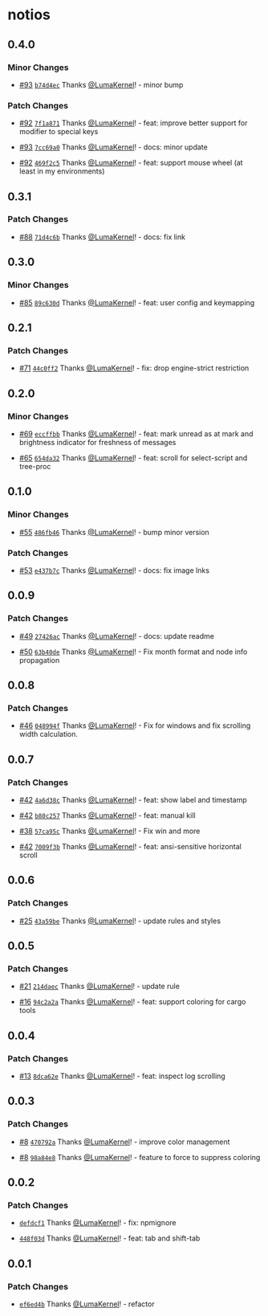 # notios

## 0.4.0

### Minor Changes

- [#93](https://github.com/frouriojs/notios/pull/93) [`b74d4ec`](https://github.com/frouriojs/notios/commit/b74d4ec34fef22da5bc0cd0025a3bb577b35c449) Thanks [@LumaKernel](https://github.com/LumaKernel)! - minor bump

### Patch Changes

- [#92](https://github.com/frouriojs/notios/pull/92) [`7f1a871`](https://github.com/frouriojs/notios/commit/7f1a8711ad5a0383923feb20f31b1756e3e81d08) Thanks [@LumaKernel](https://github.com/LumaKernel)! - feat: improve better support for modifier to special keys

* [#93](https://github.com/frouriojs/notios/pull/93) [`7cc69a0`](https://github.com/frouriojs/notios/commit/7cc69a0bb75aba181c4a3e46ec7150b739ba15a5) Thanks [@LumaKernel](https://github.com/LumaKernel)! - docs: minor update

- [#92](https://github.com/frouriojs/notios/pull/92) [`469f2c5`](https://github.com/frouriojs/notios/commit/469f2c594d91bcc2ca8ab48c301d7ad1940d226f) Thanks [@LumaKernel](https://github.com/LumaKernel)! - feat: support mouse wheel (at least in my environments)

## 0.3.1

### Patch Changes

- [#88](https://github.com/frouriojs/notios/pull/88) [`71d4c6b`](https://github.com/frouriojs/notios/commit/71d4c6baa443b21b35c4e3f7b5632d0911686bc0) Thanks [@LumaKernel](https://github.com/LumaKernel)! - docs: fix link

## 0.3.0

### Minor Changes

- [#85](https://github.com/frouriojs/notios/pull/85) [`89c630d`](https://github.com/frouriojs/notios/commit/89c630ded98ade91209eab2236a79109269cbc3d) Thanks [@LumaKernel](https://github.com/LumaKernel)! - feat: user config and keymapping

## 0.2.1

### Patch Changes

- [#71](https://github.com/frouriojs/notios/pull/71) [`44c0ff2`](https://github.com/frouriojs/notios/commit/44c0ff2449a92042eca0a62b71a08999f06b293e) Thanks [@LumaKernel](https://github.com/LumaKernel)! - fix: drop engine-strict restriction

## 0.2.0

### Minor Changes

- [#69](https://github.com/frouriojs/notios/pull/69) [`eccffbb`](https://github.com/frouriojs/notios/commit/eccffbb2ab977179ba641ff684dcc4b4a23bb820) Thanks [@LumaKernel](https://github.com/LumaKernel)! - feat: mark unread as at mark and brightness indicator for freshness of messages

* [#65](https://github.com/frouriojs/notios/pull/65) [`654da32`](https://github.com/frouriojs/notios/commit/654da32143001d3806352ad9907975f983d10743) Thanks [@LumaKernel](https://github.com/LumaKernel)! - feat: scroll for select-script and tree-proc

## 0.1.0

### Minor Changes

- [#55](https://github.com/frouriojs/notios/pull/55) [`486fb46`](https://github.com/frouriojs/notios/commit/486fb461f9a24c42a1d4057defc399e546134f11) Thanks [@LumaKernel](https://github.com/LumaKernel)! - bump minor version

### Patch Changes

- [#53](https://github.com/frouriojs/notios/pull/53) [`e437b7c`](https://github.com/frouriojs/notios/commit/e437b7c5ec24c6c3cdd218e8202c6f9b548f37e2) Thanks [@LumaKernel](https://github.com/LumaKernel)! - docs: fix image lnks

## 0.0.9

### Patch Changes

- [#49](https://github.com/frouriojs/notios/pull/49) [`27426ac`](https://github.com/frouriojs/notios/commit/27426ace2e2269afcdae42d1231e88ef69955fd9) Thanks [@LumaKernel](https://github.com/LumaKernel)! - docs: update readme

* [#50](https://github.com/frouriojs/notios/pull/50) [`63b40de`](https://github.com/frouriojs/notios/commit/63b40de9808d3dccc57a03bacc9e3802ecafb868) Thanks [@LumaKernel](https://github.com/LumaKernel)! - Fix month format and node info propagation

## 0.0.8

### Patch Changes

- [#46](https://github.com/frouriojs/notios/pull/46) [`048994f`](https://github.com/frouriojs/notios/commit/048994fda9fd287154eeade3af4a31c3733fee59) Thanks [@LumaKernel](https://github.com/LumaKernel)! - Fix for windows and fix scrolling width calculation.

## 0.0.7

### Patch Changes

- [#42](https://github.com/frouriojs/notios/pull/42) [`4a6d38c`](https://github.com/frouriojs/notios/commit/4a6d38c898560de825efe7a266777139f62a9c4e) Thanks [@LumaKernel](https://github.com/LumaKernel)! - feat: show label and timestamp

* [#42](https://github.com/frouriojs/notios/pull/42) [`b80c257`](https://github.com/frouriojs/notios/commit/b80c257ccc2cbcda30e1ce29f93fc88cb2a694f5) Thanks [@LumaKernel](https://github.com/LumaKernel)! - feat: manual kill

- [#38](https://github.com/frouriojs/notios/pull/38) [`57ca95c`](https://github.com/frouriojs/notios/commit/57ca95c1b858281a4d13a6f8042de0f36df3bc16) Thanks [@LumaKernel](https://github.com/LumaKernel)! - Fix win and more

* [#42](https://github.com/frouriojs/notios/pull/42) [`7009f3b`](https://github.com/frouriojs/notios/commit/7009f3b037022e3a13c9f2c0e2d0152026717f46) Thanks [@LumaKernel](https://github.com/LumaKernel)! - feat: ansi-sensitive horizontal scroll

## 0.0.6

### Patch Changes

- [#25](https://github.com/frouriojs/notios/pull/25) [`43a59be`](https://github.com/frouriojs/notios/commit/43a59befe4bd4775307c9cd7525978a937b7afb7) Thanks [@LumaKernel](https://github.com/LumaKernel)! - update rules and styles

## 0.0.5

### Patch Changes

- [#21](https://github.com/frouriojs/notios/pull/21) [`214daec`](https://github.com/frouriojs/notios/commit/214daec3b93239293a607a0ed64cad8409901bb3) Thanks [@LumaKernel](https://github.com/LumaKernel)! - update rule

* [#16](https://github.com/frouriojs/notios/pull/16) [`94c2a2a`](https://github.com/frouriojs/notios/commit/94c2a2aae4867169bd28cd1f2cf017713536a7af) Thanks [@LumaKernel](https://github.com/LumaKernel)! - feat: support coloring for cargo tools

## 0.0.4

### Patch Changes

- [#13](https://github.com/frouriojs/notios/pull/13) [`8dca62e`](https://github.com/frouriojs/notios/commit/8dca62ee4c38b0124f2f17391789f0ba31e667b5) Thanks [@LumaKernel](https://github.com/LumaKernel)! - feat: inspect log scrolling

## 0.0.3

### Patch Changes

- [#8](https://github.com/frouriojs/notios/pull/8) [`470792a`](https://github.com/frouriojs/notios/commit/470792aa29b7492509d2da33335d92abf5c196a1) Thanks [@LumaKernel](https://github.com/LumaKernel)! - improve color management

* [#8](https://github.com/frouriojs/notios/pull/8) [`98a84e8`](https://github.com/frouriojs/notios/commit/98a84e82bbb26f42a98e9505fa2158021d0e879e) Thanks [@LumaKernel](https://github.com/LumaKernel)! - feature to force to suppress coloring

## 0.0.2

### Patch Changes

- [`defdcf1`](https://github.com/frouriojs/notios/commit/defdcf1b5707ab4a3e9704c486e60ff0e7213de5) Thanks [@LumaKernel](https://github.com/LumaKernel)! - fix: npmignore

* [`448f03d`](https://github.com/frouriojs/notios/commit/448f03d4427443081e85579c8f2d135283929713) Thanks [@LumaKernel](https://github.com/LumaKernel)! - feat: tab and shift-tab

## 0.0.1

### Patch Changes

- [`ef6ed4b`](https://github.com/frouriojs/notios/commit/ef6ed4b72463aff4b5528acde8c3b36c7dd621f5) Thanks [@LumaKernel](https://github.com/LumaKernel)! - refactor
